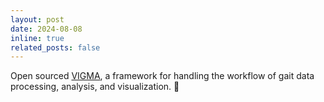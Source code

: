 ```yaml
---
layout: post
date: 2024-08-08
inline: true
related_posts: false
---
```


Open sourced <a href="https://github.com/komar41/vigma">VIGMA</a>, a framework for handling the workflow of gait data processing, analysis, and visualization. :rocket:
